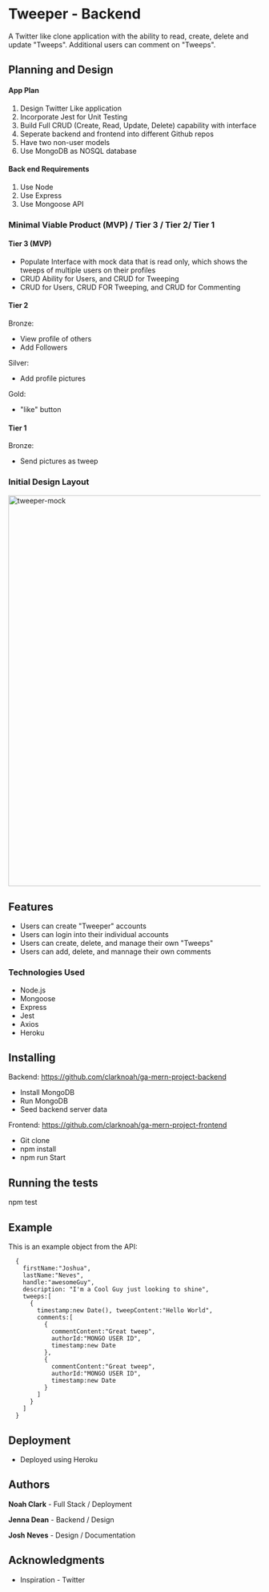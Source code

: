 # Tweeper - Backend

A Twitter like clone application with the ability to read, create, delete and update "Tweeps". Additional users can comment on "Tweeps".

## Planning and Design
#### App Plan
   1. Design Twitter Like application
   2. Incorporate Jest for Unit Testing
   3. Build Full CRUD (Create, Read, Update, Delete) capability with interface
   4. Seperate backend and frontend into different Github repos
   5. Have two non-user models
   6. Use MongoDB as NOSQL database
   
#### Back end Requirements
   1. Use Node
   2. Use Express
   3. Use Mongoose API  
   
### Minimal Viable Product (MVP) / Tier 3 / Tier 2/ Tier 1
#### Tier 3 (MVP)
   - Populate Interface with mock data that is read only, which shows the tweeps of multiple users on their profiles
   - CRUD Ability for Users, and CRUD for Tweeping
   - CRUD for Users, CRUD FOR Tweeping, and CRUD for Commenting
   
#### Tier 2
   Bronze:
   - View profile of others
   - Add Followers
     
  Silver:
  - Add profile pictures
  
  Gold:
  - "like" button
    
#### Tier 1
   Bronze:
   - Send pictures as tweep
  
### Initial Design Layout
<img width="780" alt="tweeper-mock" src="https://media.git.generalassemb.ly/user/22371/files/01cee900-09fb-11ea-9ca7-cad5e8dbe0ae">

## Features
- Users can create "Tweeper" accounts
- Users can login into their individual accounts
- Users can create, delete, and manage their own "Tweeps"
- Users can add, delete, and mannage their own comments 

### Technologies Used
- Node.js
- Mongoose
- Express
- Jest
- Axios
- Heroku

## Installing
Backend: https://github.com/clarknoah/ga-mern-project-backend

- Install MongoDB 
- Run MongoDB 
- Seed backend server data


Frontend: https://github.com/clarknoah/ga-mern-project-frontend

- Git clone
- npm install
- npm run Start

## Running the tests
npm test

## Example
This is an example object from the API:
```
  {
    firstName:"Joshua",
    lastName:"Neves",
    handle:"awesomeGuy",
    description: "I'm a Cool Guy just looking to shine",
    tweeps:[
      {
        timestamp:new Date(), tweepContent:"Hello World",
        comments:[
          {
            commentContent:"Great tweep",
            authorId:"MONGO USER ID",
            timestamp:new Date
          },
          {
            commentContent:"Great tweep",
            authorId:"MONGO USER ID",
            timestamp:new Date
          }
        ]
      }
    ]
  }
```

## Deployment

- Deployed using Heroku


## Authors

 **Noah Clark** - Full Stack / Deployment
 
 **Jenna Dean** - Backend / Design
 
 **Josh Neves** - Design / Documentation


## Acknowledgments

* Inspiration - Twitter
